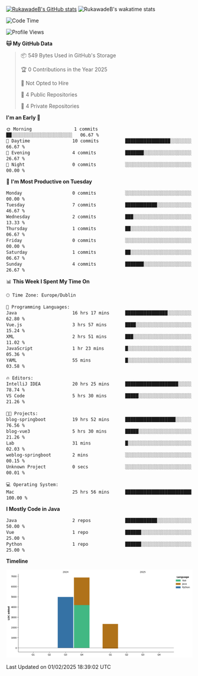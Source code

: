 
[![RukawadeB's GitHub stats](https://github-readme-stats.vercel.app/api?username=RukawadeB&hide=prs&show_icons=true&theme=omni)](https://github.com/anuraghazra/github-readme-stats)
![RukawadeB's wakatime stats](https://github-readme-stats.vercel.app/api/wakatime?username=RukawadeB)

<!--START_SECTION:waka-->
![Code Time](http://img.shields.io/badge/Code%20Time-236%20hrs%2018%20mins-blue)

![Profile Views](http://img.shields.io/badge/Profile%20Views-29-blue)

**🐱 My GitHub Data** 

> 📦 549 Bytes Used in GitHub's Storage 
 > 
> 🏆 0 Contributions in the Year 2025
 > 
> 🚫 Not Opted to Hire
 > 
> 📜 4 Public Repositories 
 > 
> 🔑 4 Private Repositories 
 > 
**I'm an Early 🐤** 

```text
🌞 Morning                1 commits           ██░░░░░░░░░░░░░░░░░░░░░░░   06.67 % 
🌆 Daytime                10 commits          █████████████████░░░░░░░░   66.67 % 
🌃 Evening                4 commits           ███████░░░░░░░░░░░░░░░░░░   26.67 % 
🌙 Night                  0 commits           ░░░░░░░░░░░░░░░░░░░░░░░░░   00.00 % 
```
📅 **I'm Most Productive on Tuesday** 

```text
Monday                   0 commits           ░░░░░░░░░░░░░░░░░░░░░░░░░   00.00 % 
Tuesday                  7 commits           ████████████░░░░░░░░░░░░░   46.67 % 
Wednesday                2 commits           ███░░░░░░░░░░░░░░░░░░░░░░   13.33 % 
Thursday                 1 commits           ██░░░░░░░░░░░░░░░░░░░░░░░   06.67 % 
Friday                   0 commits           ░░░░░░░░░░░░░░░░░░░░░░░░░   00.00 % 
Saturday                 1 commits           ██░░░░░░░░░░░░░░░░░░░░░░░   06.67 % 
Sunday                   4 commits           ███████░░░░░░░░░░░░░░░░░░   26.67 % 
```


📊 **This Week I Spent My Time On** 

```text
🕑︎ Time Zone: Europe/Dublin

💬 Programming Languages: 
Java                     16 hrs 17 mins      ████████████████░░░░░░░░░   62.80 % 
Vue.js                   3 hrs 57 mins       ████░░░░░░░░░░░░░░░░░░░░░   15.24 % 
XML                      2 hrs 51 mins       ███░░░░░░░░░░░░░░░░░░░░░░   11.02 % 
JavaScript               1 hr 23 mins        █░░░░░░░░░░░░░░░░░░░░░░░░   05.36 % 
YAML                     55 mins             █░░░░░░░░░░░░░░░░░░░░░░░░   03.58 % 

🔥 Editors: 
IntelliJ IDEA            20 hrs 25 mins      ████████████████████░░░░░   78.74 % 
VS Code                  5 hrs 30 mins       █████░░░░░░░░░░░░░░░░░░░░   21.26 % 

🐱‍💻 Projects: 
blog-springboot          19 hrs 52 mins      ███████████████████░░░░░░   76.56 % 
blog-vue3                5 hrs 30 mins       █████░░░░░░░░░░░░░░░░░░░░   21.26 % 
Lab                      31 mins             █░░░░░░░░░░░░░░░░░░░░░░░░   02.03 % 
weblog-springboot        2 mins              ░░░░░░░░░░░░░░░░░░░░░░░░░   00.15 % 
Unknown Project          0 secs              ░░░░░░░░░░░░░░░░░░░░░░░░░   00.01 % 

💻 Operating System: 
Mac                      25 hrs 56 mins      █████████████████████████   100.00 % 
```

**I Mostly Code in Java** 

```text
Java                     2 repos             ████████████░░░░░░░░░░░░░   50.00 % 
Vue                      1 repo              ██████░░░░░░░░░░░░░░░░░░░   25.00 % 
Python                   1 repo              ██████░░░░░░░░░░░░░░░░░░░   25.00 % 
```



**Timeline**

![Lines of Code chart](https://raw.githubusercontent.com/RukawadeB/RukawadeB/main/assets/bar_graph.png)


 Last Updated on 01/02/2025 18:39:02 UTC
<!--END_SECTION:waka-->



